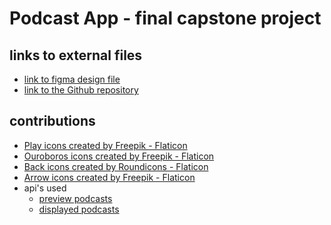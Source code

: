 # Podcast App - final capstone project

## links to external files
*  [link to figma design file](https://www.figma.com/file/qXAKOu4WI3kwYHpUdqbzWq/BRABRU026_DWA-Capstone?type=design&node-id=0%3A1&mode=design&t=Se90uc1R02dmGmEo-1)
* [link to the Github repository](https://github.com/Bruyns/BRABRU026_FTC2301_GroupNaeemC_BrandonBruyns_DWACaptoneProject.git)


## contributions
* <a href="https://www.flaticon.com/free-icons/play" title="play icons">Play icons created by Freepik - Flaticon</a>
* <a href="https://www.flaticon.com/free-icons/ouroboros" title="ouroboros icons">Ouroboros icons created by Freepik - Flaticon</a>
* <a href="https://www.flaticon.com/free-icons/back" title="back icons">Back icons created by Roundicons - Flaticon</a>
* <a href="https://www.flaticon.com/free-icons/arrow" title="arrow icons">Arrow icons created by Freepik - Flaticon</a>
* api's used
    - [preview podcasts](https://podcast-api.netlify.app/shows)
    - [displayed podcasts](https://podcast-api.netlify.app/id/<ID>)